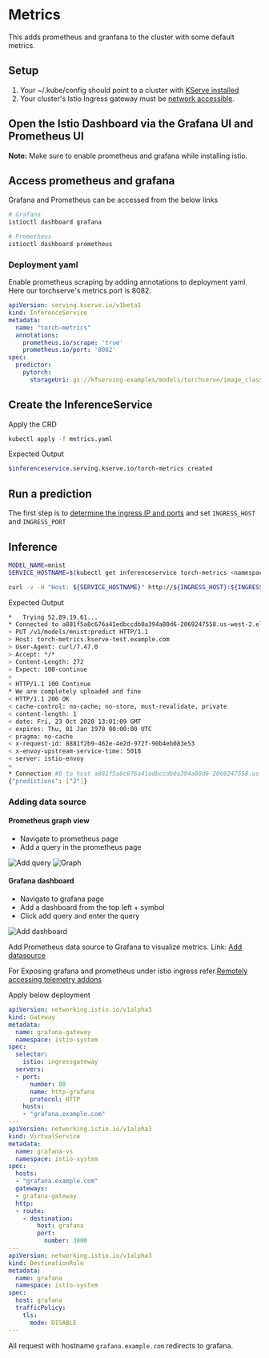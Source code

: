# Metrics

This adds prometheus and granfana to the cluster with some default metrics.

## Setup

1. Your ~/.kube/config should point to a cluster with [KServe installed](https://github.com/kserve/kserve#installation)
2. Your cluster's Istio Ingress gateway must be [network accessible](https://istio.io/latest/docs/tasks/traffic-management/ingress/ingress-control/).

##  Open the Istio Dashboard via the Grafana UI and Prometheus UI

__**Note:**__ Make sure to enable prometheus and grafana while installing istio.

## Access prometheus and grafana

Grafana and Prometheus can be accessed from the below links

```bash
# Grafana
istioctl dashboard grafana

# Prometheus
istioctl dashboard prometheus
```

### Deployment yaml

Enable prometheus scraping by adding annotations to deployment yaml. Here our torchserve's metrics port is 8082.

```yaml
apiVersion: serving.kserve.io/v1beta1
kind: InferenceService
metadata:
  name: "torch-metrics"
  annotations:
    prometheus.io/scrape: 'true'
    prometheus.io/port: '8082'
spec:
  predictor:
    pytorch:
      storageUri: gs://kfserving-examples/models/torchserve/image_classifier
```

## Create the InferenceService

Apply the CRD

```bash
kubectl apply -f metrics.yaml
```

Expected Output

```bash
$inferenceservice.serving.kserve.io/torch-metrics created
```

## Run a prediction

The first step is to [determine the ingress IP and ports](../../../../../README.md#determine-the-ingress-ip-and-ports) and set `INGRESS_HOST` and `INGRESS_PORT`

## Inference

```bash
MODEL_NAME=mnist
SERVICE_HOSTNAME=$(kubectl get inferenceservice torch-metrics <namespace> -o jsonpath='{.status.url}' | cut -d "/" -f 3)

curl -v -H "Host: ${SERVICE_HOSTNAME}" http://${INGRESS_HOST}:${INGRESS_PORT}/v1/models/${MODEL_NAME}:predict -d @./mnist.json
```

Expected Output

```bash
*   Trying 52.89.19.61...
* Connected to a881f5a8c676a41edbccdb0a394a80d6-2069247558.us-west-2.elb.amazonaws.com (52.89.19.61) port 80 (#0)
> PUT /v1/models/mnist:predict HTTP/1.1
> Host: torch-metrics.kserve-test.example.com
> User-Agent: curl/7.47.0
> Accept: */*
> Content-Length: 272
> Expect: 100-continue
>
< HTTP/1.1 100 Continue
* We are completely uploaded and fine
< HTTP/1.1 200 OK
< cache-control: no-cache; no-store, must-revalidate, private
< content-length: 1
< date: Fri, 23 Oct 2020 13:01:09 GMT
< expires: Thu, 01 Jan 1970 00:00:00 UTC
< pragma: no-cache
< x-request-id: 8881f2b9-462e-4e2d-972f-90b4eb083e53
< x-envoy-upstream-service-time: 5018
< server: istio-envoy
<
* Connection #0 to host a881f5a8c676a41edbccdb0a394a80d6-2069247558.us-west-2.elb.amazonaws.com left intact
{"predictions": ["2"]}
```

### Adding data source

#### Prometheus graph view

* Navigate to prometheus page
* Add a query in the prometheus page

![Add query](./images/prometheus.png)
![Graph](./images/prometheus_graph.png)

#### Grafana dashboard

* Navigate to grafana page
* Add a dashboard from the top left + symbol
* Click add query and enter the query
  
![Add dashboard](./images/grafana.png)

Add Prometheus data source to Grafana to visualize metrics.
Link: [Add datasource](https://prometheus.io/docs/visualization/grafana/)

For Exposing grafana and prometheus under istio ingress refer.[Remotely accessing telemetry addons](https://istio.io/latest/docs/tasks/observability/gateways/)

Apply below deployment

```yaml
apiVersion: networking.istio.io/v1alpha3
kind: Gateway
metadata:
  name: grafana-gateway
  namespace: istio-system
spec:
  selector:
    istio: ingressgateway
  servers:
  - port:
      number: 80
      name: http-grafana
      protocol: HTTP
    hosts:
    - "grafana.example.com"
---
apiVersion: networking.istio.io/v1alpha3
kind: VirtualService
metadata:
  name: grafana-vs
  namespace: istio-system
spec:
  hosts:
  - "grafana.example.com"
  gateways:
  - grafana-gateway
  http:
  - route:
    - destination:
        host: grafana
        port:
          number: 3000
---
apiVersion: networking.istio.io/v1alpha3
kind: DestinationRule
metadata:
  name: grafana
  namespace: istio-system
spec:
  host: grafana
  trafficPolicy:
    tls:
      mode: DISABLE
---
```

All request with hostname `grafana.example.com` redirects to grafana.
